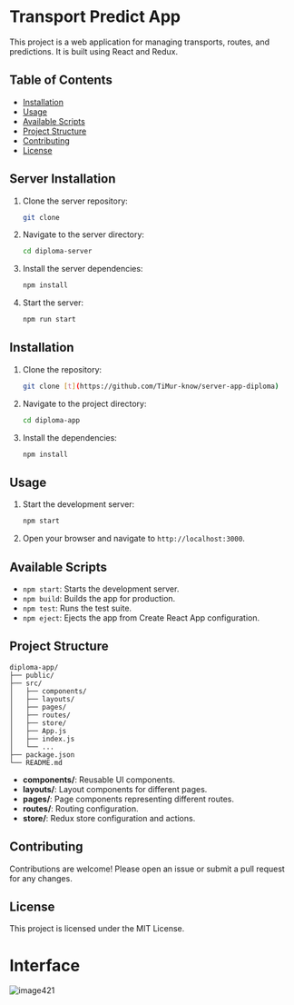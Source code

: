 # Transport Predict App

This project is a web application for managing transports, routes, and predictions. It is built using React and Redux.


## Table of Contents

- [Installation](#installation)
- [Usage](#usage)
- [Available Scripts](#available-scripts)
- [Project Structure](#project-structure)
- [Contributing](#contributing)
- [License](#license)

## Server Installation

1. Clone the server repository:
   ```sh
   git clone 
   ```
2. Navigate to the server directory:
   ```sh
   cd diploma-server
   ```
3. Install the server dependencies:
   ```sh
   npm install
   ```
4. Start the server:
   ```sh
   npm run start
   ```

## Installation

1. Clone the repository:
   ```sh
   git clone [t](https://github.com/TiMur-know/server-app-diploma)
   ```
2. Navigate to the project directory:
   ```sh
   cd diploma-app
   ```
3. Install the dependencies:
   ```sh
   npm install
   ```

## Usage

1. Start the development server:
   ```sh
   npm start
   ```
2. Open your browser and navigate to `http://localhost:3000`.

## Available Scripts

- `npm start`: Starts the development server.
- `npm build`: Builds the app for production.
- `npm test`: Runs the test suite.
- `npm eject`: Ejects the app from Create React App configuration.

## Project Structure

```
diploma-app/
├── public/
├── src/
│   ├── components/
│   ├── layouts/
│   ├── pages/
│   ├── routes/
│   ├── store/
│   ├── App.js
│   ├── index.js
│   └── ...
├── package.json
└── README.md
```

- **components/**: Reusable UI components.
- **layouts/**: Layout components for different pages.
- **pages/**: Page components representing different routes.
- **routes/**: Routing configuration.
- **store/**: Redux store configuration and actions.

## Contributing

Contributions are welcome! Please open an issue or submit a pull request for any changes.

## License

This project is licensed under the MIT License.

# Interface
![image421](https://github.com/user-attachments/assets/ef37a709-c971-4f19-a702-f8fb70be5a18)
